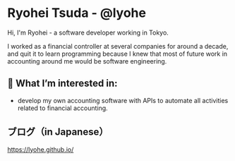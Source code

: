 # Ryohei Tsuda - @lyohe

Hi, I'm Ryohei - a software developer working in Tokyo.

I worked as a financial controller at several companies for around a decade, and quit it to learn programming because I knew that most of future work in accounting around me would be software engineering.

## 🔭 What I’m interested in:

- develop my own accounting software with APIs to automate all activities related to financial accounting.

## ブログ（in Japanese）

https://lyohe.github.io/
